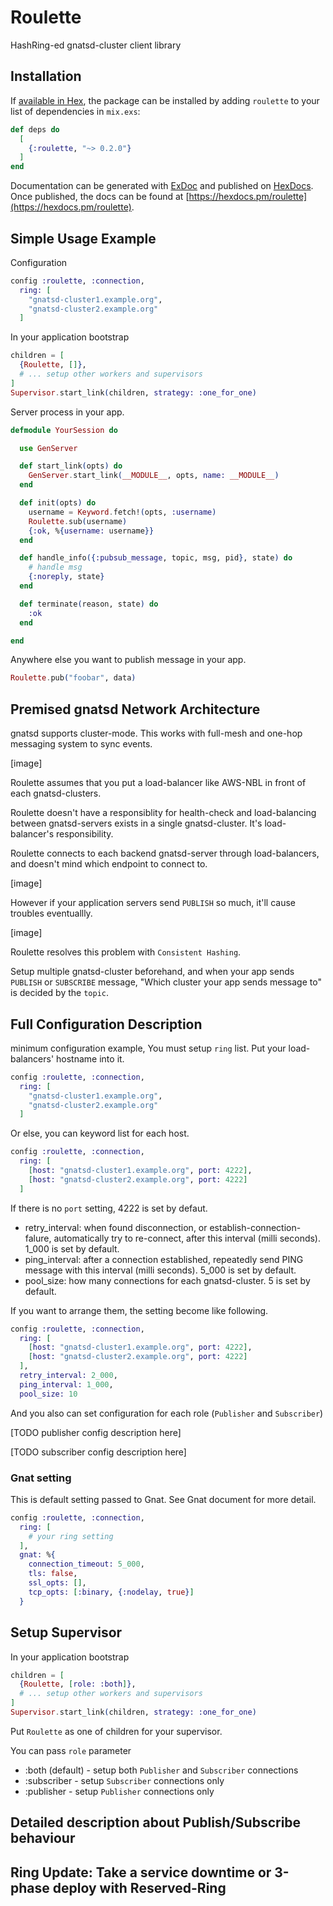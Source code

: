 # Roulette

HashRing-ed gnatsd-cluster client library

## Installation

If [available in Hex](https://hex.pm/docs/publish), the package can be installed
by adding `roulette` to your list of dependencies in `mix.exs`:

```elixir
def deps do
  [
    {:roulette, "~> 0.2.0"}
  ]
end
```

Documentation can be generated with [ExDoc](https://github.com/elixir-lang/ex_doc)
and published on [HexDocs](https://hexdocs.pm). Once published, the docs can
be found at [https://hexdocs.pm/roulette](https://hexdocs.pm/roulette).

## Simple Usage Example

Configuration

```elixir
config :roulette, :connection,
  ring: [
    "gnatsd-cluster1.example.org",
    "gnatsd-cluster2.example.org"
  ]

```

In your application bootstrap

```elixir
children = [
  {Roulette, []},
  # ... setup other workers and supervisors
]
Supervisor.start_link(children, strategy: :one_for_one)
```

Server process in your app.

```elixir
defmodule YourSession do

  use GenServer

  def start_link(opts) do
    GenServer.start_link(__MODULE__, opts, name: __MODULE__)
  end

  def init(opts) do
    username = Keyword.fetch!(opts, :username)
    Roulette.sub(username)
    {:ok, %{username: username}}
  end

  def handle_info({:pubsub_message, topic, msg, pid}, state) do
    # handle msg
    {:noreply, state}
  end

  def terminate(reason, state) do
    :ok
  end

end
```

Anywhere else you want to publish message in your app.

```elixir
Roulette.pub("foobar", data)
```

## Premised gnatsd Network Architecture

gnatsd supports cluster-mode. This works with full-mesh and one-hop messaging system to sync events.

[image]

Roulette assumes that you put a load-balancer like AWS-NBL in front of each gnatsd-clusters.

Roulette doesn't have a responsiblity for health-check and load-balancing between gnatsd-servers
exists in a single gnatsd-cluster.
It's load-balancer's responsibility.

Roulette connects to each backend gnatsd-server through load-balancers,
and doesn't mind which endpoint to connect to.

[image]

However if your application servers send `PUBLISH` so much,
it'll cause troubles eventuallly.

[image]

Roulette resolves this problem with `Consistent Hashing`.

Setup multiple gnatsd-cluster beforehand, and when your app sends
`PUBLISH` or `SUBSCRIBE` message,
"Which cluster your app sends message to" is decided by the `topic`.

## Full Configuration Description

minimum configuration example,
You must setup `ring` list.
Put your load-balancers' hostname into it.

```elixir
config :roulette, :connection,
  ring: [
    "gnatsd-cluster1.example.org",
    "gnatsd-cluster2.example.org"
  ]

```

Or else, you can keyword list for each host.

```elixir
config :roulette, :connection,
  ring: [
    [host: "gnatsd-cluster1.example.org", port: 4222],
    [host: "gnatsd-cluster2.example.org", port: 4222]
  ]

```

If there is no `port` setting, 4222 is set by defaut.

- retry_interval: when found disconnection, or establish-connection-falure, automatically try to re-connect, after this interval (milli seconds). 1_000 is set by default.
- ping_interval: after a connection established, repeatedly send PING message with this interval (milli seconds). 5_000 is set by default.
- pool_size: how many connections for each gnatsd-cluster. 5 is set by default.

If you want to arrange them, the setting become like following.

```elixir
config :roulette, :connection,
  ring: [
    [host: "gnatsd-cluster1.example.org", port: 4222],
    [host: "gnatsd-cluster2.example.org", port: 4222]
  ],
  retry_interval: 2_000,
  ping_interval: 1_000,
  pool_size: 10

```

And you also can set configuration for each role (`Publisher` and `Subscriber`)

[TODO publisher config description here]

[TODO subscriber config description here]

### Gnat setting

This is default setting passed to Gnat.
See Gnat document for more detail.

```elixir
config :roulette, :connection,
  ring: [
    # your ring setting
  ],
  gnat: %{
    connection_timeout: 5_000,
    tls: false,
    ssl_opts: [],
    tcp_opts: [:binary, {:nodelay, true}]
  }

```

## Setup Supervisor

In your application bootstrap

```elixir
children = [
  {Roulette, [role: :both]},
  # ... setup other workers and supervisors
]
Supervisor.start_link(children, strategy: :one_for_one)
```

Put `Roulette` as one of children for your supervisor.

You can pass `role` parameter

- :both (default) - setup both `Publisher` and `Subscriber` connections
- :subscriber - setup `Subscriber` connections only
- :publisher - setup `Publisher` connections only

## Detailed description about Publish/Subscribe behaviour

## Ring Update: Take a service downtime or 3-phase deploy with Reserved-Ring

